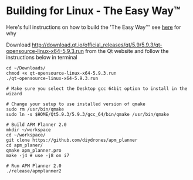 Building for Linux - The Easy Way™
==================================

Here's full instructions on how to build the 'The Easy Way™' see [here](https://discuss.ardupilot.org/t/problems-installing-and-or-building-2-0-20-on-ubuntu-14-04/9819/15?u=billb) for why

Download http://download.qt.io/official_releases/qt/5.9/5.9.3/qt-opensource-linux-x64-5.9.3.run from the Qt website and follow the instructions below in terminal

```
cd ~/Downloads/
chmod +x qt-opensource-linux-x64-5.9.3.run 
./qt-opensource-linux-x64-5.9.3.run

# Make sure you select the Desktop gcc 64bit option to install in the wizard

# Change your setup to use installed version of qmake	
sudo rm /usr/bin/qmake
sudo ln -s $HOME/Qt5.9.3/5.9.3/gcc_64/bin/qmake /usr/bin/qmake

# Build APM Planner 2.0
mkdir ~/workspace
cd ~/workspace/
git clone https://github.com/diydrones/apm_planner
cd apm_planer/
qmake apm_planner.pro 
make -j4 # use -j8 on i7

# Run APM Planner 2.0
./release/apmplanner2
```
